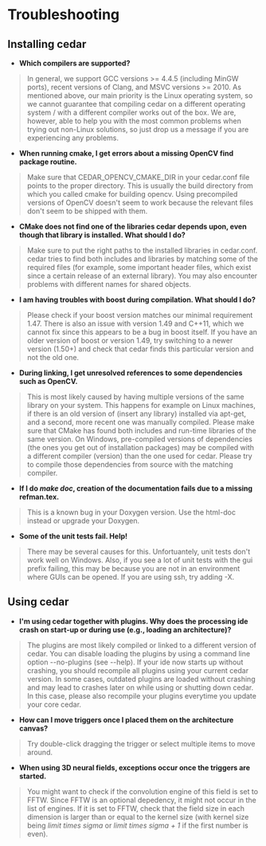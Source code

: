 Troubleshooting
===============

 <!--
=======================================================================================================================

   Copyright 2011, 2012, 2013, 2014 Institut fuer Neuroinformatik, Ruhr-Universitaet Bochum, Germany
 
   This file is part of cedar.

   cedar is free software: you can redistribute it and/or modify it under
   the terms of the GNU Lesser General Public License as published by the
   Free Software Foundation, either version 3 of the License, or (at your
   option) any later version.

   cedar is distributed in the hope that it will be useful, but WITHOUT ANY
   WARRANTY; without even the implied warranty of MERCHANTABILITY or
   FITNESS FOR A PARTICULAR PURPOSE. See the GNU Lesser General Public
   License for more details.

   You should have received a copy of the GNU Lesser General Public License
   along with cedar. If not, see <http://www.gnu.org/licenses/>.

=======================================================================================================================

   Institute:   Ruhr-Universitaet Bochum
                Institut fuer Neuroinformatik

   File:        troubleshooting.md

   Maintainer:  all cedar developers
   Email:       cedar@ini.rub.de
   Date:        2013 08 19

   Description: Cedar troubleshooting

   Credits:

=======================================================================================================================
-->

Installing cedar
----------------

* **Which compilers are supported?**

> In general, we support GCC versions >= 4.4.5 (including MinGW ports), recent versions of Clang, and MSVC versions >= 2010. As mentioned above, our main priority is the Linux operating system, so we cannot guarantee that compiling cedar on a different operating system / with a different compiler works out of the box. We are, however, able to help you with the most common problems when trying out non-Linux solutions, so just drop us a message if you are experiencing any problems.

* **When running cmake, I get errors about a missing OpenCV find package routine.**

> Make sure that CEDAR_OPENCV_CMAKE_DIR in your cedar.conf file points to the proper directory. This is usually the build directory from which you called cmake for building opencv. Using precompiled versions of OpenCV doesn't seem to work because the relevant files don't seem to be shipped with them.

* **CMake does not find one of the libraries cedar depends upon, even though that library is installed. What should I do?**

> Make sure to put the right paths to the installed libraries in cedar.conf. cedar tries to find both includes and libraries by matching some of the required files (for example, some important header files, which exist since a certain release of an external library). You may also encounter problems with different names for shared objects.

* **I am having troubles with boost during compilation. What should I do?**
> Please check if your boost version matches our minimal requirement 1.47. There is also an issue with version 1.49 and C++11, which we cannot fix since this appears to be a bug in boost itself. If you have an older version of boost or version 1.49, try switching to a newer version (1.50+) and check that cedar finds this particular version and not the old one.

* **During linking, I get unresolved references to some dependencies such as OpenCV.**

> This is most likely caused by having multiple versions of the same library on your system. This happens for example on Linux machines, if there is an old version of (insert any library) installed via apt-get, and a second, more recent one was manually compiled. Please make sure that CMake has found both includes and run-time libraries of the same version. On Windows, pre-compiled versions of dependencies (the ones you get out of installation packages) may be compiled with a different compiler (version) than the one used for cedar. Please try to compile those dependencies from source with the matching compiler.

* **If I do *make doc*, creation of the documentation fails due to a missing refman.tex.**

> This is a known bug in your Doxygen version. Use the html-doc instead or upgrade your Doxygen.


* **Some of the unit tests fail. Help!**

> There may be several causes for this. Unfortuantely, unit tests don't work well on Windows. Also, if you see a lot of unit tests with the gui prefix failing, this may be because you are not in an environment where GUIs can be opened. If you are using ssh, try adding -X.

Using cedar
-----------

* **I'm using cedar together with plugins. Why does the processing ide crash on start-up or during use (e.g., loading an architecture)?**

> The plugins are most likely compiled or linked to a different version of cedar. You can disable loading the plugins by using a command line option --no-plugins (see --help). If your ide now starts up without crashing, you should recompile all plugins using your current cedar version. In some cases, outdated plugins are loaded without crashing and may lead to crashes later on while using or shutting down cedar. In this case, please also recompile your plugins everytime you update your core cedar.

* **How can I move triggers once I placed them on the architecture canvas?**

> Try double-click dragging the trigger or select multiple items to move around.

* **When using 3D neural fields, exceptions occur once the triggers are started.**

> You might want to check if the convolution engine of this field is set to FFTW. Since FFTW is an optional depedency, it might not occur in the list of engines. If it is set to FFTW, check that the field size in each dimension is larger than or equal to the kernel size (with kernel size being *limit times sigma* or *limit times sigma + 1* if the first number is even).
